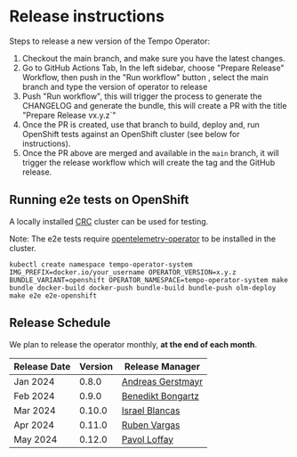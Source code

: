 # Release instructions

Steps to release a new version of the Tempo Operator:

1. Checkout the main branch, and make sure you have the latest changes.
1. Go to GitHub Actions Tab, In the left sidebar, choose "Prepare Release" Workflow, then push in the "Run workflow" button , select the main branch and type the version of operator to release
1. Push "Run workflow", this will trigger the process to generate the CHANGELOG and generate the bundle, this will create a PR with the title "Prepare Release vx.y.z`"
1. Once the PR is created, use that branch to build, deploy and, run OpenShift tests against an OpenShift cluster (see below for instructions).
1. Once the PR above are merged and available in the `main` branch, it will trigger the release workflow which will create the tag and the GitHub release.

## Running e2e tests on OpenShift
A locally installed [CRC](https://github.com/crc-org/crc) cluster can be used for testing.

Note: The e2e tests require [opentelemetry-operator](https://github.com/open-telemetry/opentelemetry-operator) to be installed in the cluster.

```
kubectl create namespace tempo-operator-system
IMG_PREFIX=docker.io/your_username OPERATOR_VERSION=x.y.z BUNDLE_VARIANT=openshift OPERATOR_NAMESPACE=tempo-operator-system make bundle docker-build docker-push bundle-build bundle-push olm-deploy
make e2e e2e-openshift
```

## Release Schedule
We plan to release the operator monthly, **at the end of each month**.

| Release Date | Version | Release Manager                                          |
| ------------ | ------- | -------------------------------------------------------- |
| Jan 2024     | 0.8.0   | [Andreas Gerstmayr](https://github.com/andreasgerstmayr) |
| Feb 2024     | 0.9.0   | [Benedikt Bongartz](https://github.com/frzifus)          |
| Mar 2024     | 0.10.0  | [Israel Blancas](https://github.com/iblancasa)           |
| Apr 2024     | 0.11.0  | [Ruben Vargas](https://github.com/rubenvp8510)           |
| May 2024     | 0.12.0  | [Pavol Loffay](https://github.com/pavolloffay)           |
